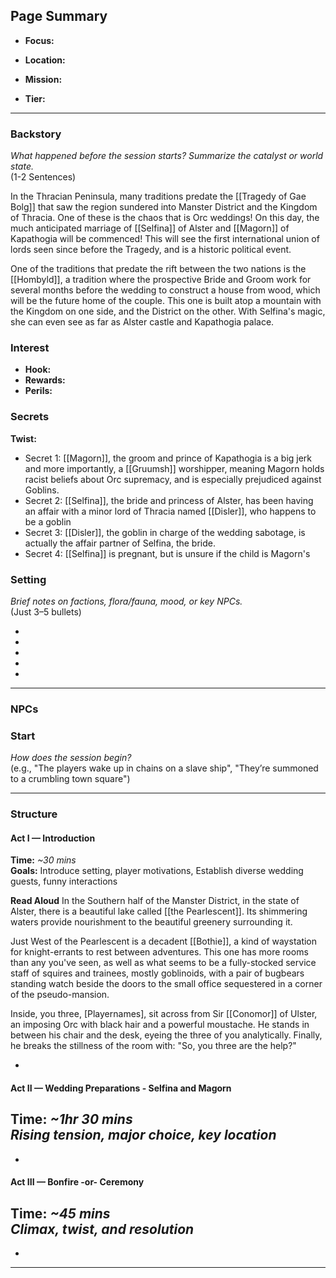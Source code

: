 
## Page Summary

- **Focus:**

- **Location:**

- **Mission:**

- **Tier:** 


---

### Backstory
_What happened before the session starts? Summarize the catalyst or world state._  
(1-2 Sentences)

In the Thracian Peninsula, many traditions predate the [[Tragedy of Gae Bolg]] that saw the region sundered into Manster District and the Kingdom of Thracia. One of these is the chaos that is Orc weddings! On this day, the much anticipated marriage of [[Selfina]] of Alster and [[Magorn]] of Kapathogia will be commenced! This will see the first international union of lords seen since before the Tragedy, and is a historic political event. 

One of the traditions that predate the rift between the two nations is the [[Hombyld]], a tradition where the prospective Bride and Groom work for several months before the wedding to construct a house from wood, which will be the future home of the couple. This one is built atop a mountain with the Kingdom on one side, and the District on the other. With Selfina's magic, she can even see as far as Alster castle and Kapathogia palace.

### Interest
- **Hook:** 
- **Rewards:** 
- **Perils:** 

### Secrets
**Twist:** 
- Secret 1:  [[Magorn]], the groom and prince of Kapathogia is a big jerk and more importantly, a [[Gruumsh]] worshipper, meaning Magorn holds racist beliefs about Orc supremacy, and is especially prejudiced against Goblins. 
- Secret 2:  [[Selfina]], the bride and princess of Alster, has been having an affair with a minor lord of Thracia named [[Disler]], who happens to be a goblin
- Secret 3:  [[Disler]], the goblin in charge of the wedding sabotage, is actually the affair partner of Selfina, the bride.
- Secret 4:  [[Selfina]] is pregnant, but is unsure if the child is Magorn's

### Setting
_Brief notes on factions, flora/fauna, mood, or key NPCs._  
(Just 3–5 bullets)

-  
-  
-  
-  
-  

---
### NPCs



### Start
_How does the session begin?_  
(e.g., "The players wake up in chains on a slave ship", "They’re summoned to a crumbling town square")

---

### Structure

#### Act I — Introduction
**Time:** _~30 mins_  
**Goals:** Introduce setting, player motivations, Establish diverse wedding guests, funny interactions


**Read Aloud**
In the Southern half of the Manster District, in the state of Alster, there is a beautiful lake called [[the Pearlescent]]. Its shimmering waters provide nourishment to the beautiful greenery surrounding it. 

Just West of the Pearlescent is a decadent [[Bothie]], a kind of waystation for knight-errants to rest between adventures. This one has more rooms than any you've seen, as well as what seems to be a fully-stocked service staff of squires and trainees, mostly goblinoids, with a pair of bugbears standing watch beside the doors to the small office sequestered in a corner of the pseudo-mansion. 

Inside, you three, [Playernames], sit across from Sir [[Conomor]] of Ulster, an imposing Orc with black hair and a powerful moustache.  He stands in between his chair and the desk, eyeing the three of you analytically. Finally, he breaks the stillness of the room with: 
"So, you three are the help?"

-  



#### Act II — Wedding Preparations - Selfina and Magorn
**Time:** _~1hr 30 mins_  
_Rising tension, major choice, key location_  
-  
-  

#### Act III — Bonfire -or- Ceremony
**Time:** _~45 mins_  
_Climax, twist, and resolution_  
-  
-  

---
